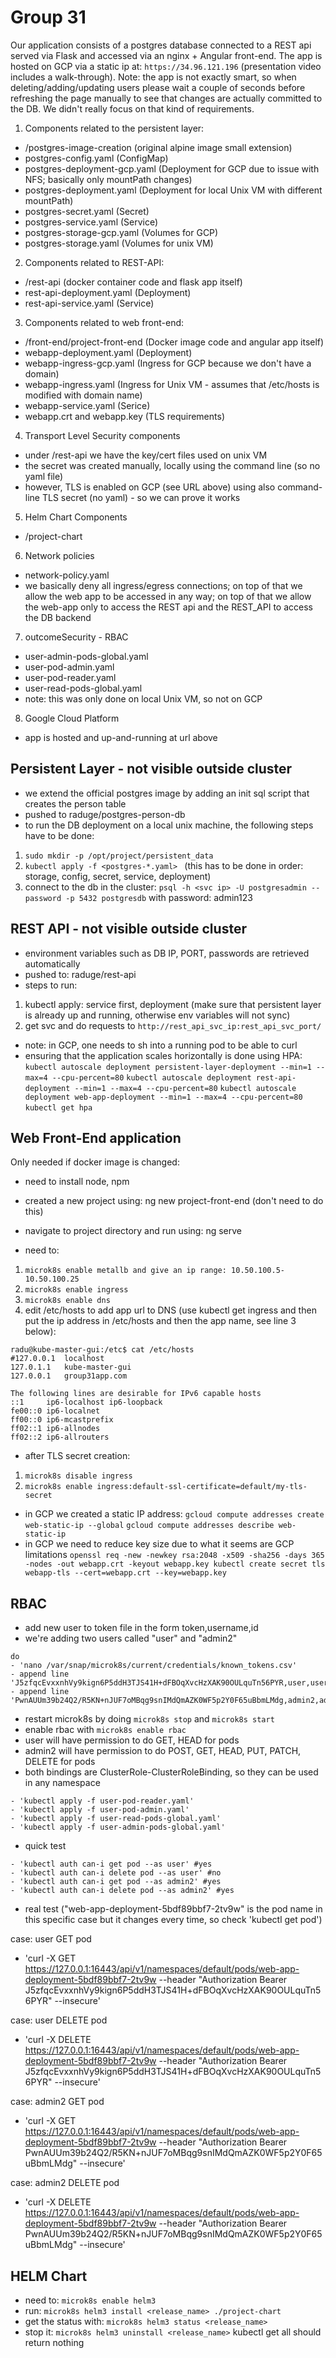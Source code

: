 # Group 31

Our application consists of a postgres database connected to a REST api served via Flask and accessed via an nginx + Angular front-end.
The app is hosted on GCP via a static ip at: `https://34.96.121.196` (presentation video includes a walk-through).
Note: the app is not exactly smart, so when deleting/adding/updating users please wait a couple of seconds before refreshing the page manually to see that changes are actually committed to the DB. We didn't really focus on that kind of requirements.

1. Components related to the persistent layer:
- /postgres-image-creation (original alpine image small extension)
- postgres-config.yaml (ConfigMap)
- postgres-deployment-gcp.yaml (Deployment for GCP due to issue with NFS; basically only mountPath changes)
- postgres-deployment.yaml (Deployment for local Unix VM with different mountPath)
- postgres-secret.yaml (Secret)
- postgres-service.yaml (Service)
- postgres-storage-gcp.yaml (Volumes for GCP)
- postgres-storage.yaml (Volumes for unix VM)
2. Components related to REST-API:
- /rest-api (docker container code and flask app itself)
- rest-api-deployment.yaml (Deployment)
- rest-api-service.yaml (Service)
3. Components related to web front-end:
- /front-end/project-front-end (Docker image code and angular app itself)
- webapp-deployment.yaml (Deployment)
- webapp-ingress-gcp.yaml (Ingress for GCP because we don't have a domain)
- webapp-ingress.yaml (Ingress for Unix VM - assumes that /etc/hosts is modified with domain name)
- webapp-service.yaml (Serice)
- webapp.crt and webapp.key (TLS requirements)
4. Transport Level Security components
- under /rest-api we have the key/cert files used on unix VM
- the secret was created manually, locally using the command line (so no yaml file)
- however, TLS is enabled on GCP (see URL above) using also command-line TLS secret (no yaml) - so we can prove it works
5. Helm Chart Components
- /project-chart
6. Network policies
- network-policy.yaml
- we basically deny all ingress/egress connections; on top of that we allow the web app to be accessed in any way; on top of that we allow the web-app only to access the REST api and the REST_API to access the DB backend
7. outcomeSecurity - RBAC
- user-admin-pods-global.yaml
- user-pod-admin.yaml
- user-pod-reader.yaml
- user-read-pods-global.yaml
- note: this was only done on local Unix VM, so not on GCP
8. Google Cloud Platform
- app is hosted and up-and-running at url above


## Persistent Layer - not visible outside cluster

- we extend the official postgres image by adding an init sql script that creates the person table
- pushed to raduge/postgres-person-db
- to run the DB deployment on a local unix machine, the following steps have to be done:
1. ` sudo mkdir -p /opt/project/persistent_data `
2. `kubectl apply -f <postgres-*.yaml> ` (this has to be done in order: storage, config, secret, service, deployment)
3. connect to the db in the cluster:
`psql -h <svc ip> -U postgresadmin --password -p 5432 postgresdb`
with password: admin123

## REST API - not visible outside cluster

- environment variables such as DB IP, PORT, passwords are retrieved automatically
- pushed to: raduge/rest-api
- steps to run:
1. kubectl apply: service first, deployment (make sure that persistent layer is already up and running, otherwise env variables will not sync)
2. get svc and do requests to `http://rest_api_svc_ip:rest_api_svc_port/`
- note: in GCP, one needs to sh into a running pod to be able to curl 
- ensuring that the application scales horizontally is done using HPA:
`kubectl autoscale deployment persistent-layer-deployment --min=1 --max=4 --cpu-percent=80`
`kubectl autoscale deployment rest-api-deployment --min=1 --max=4 --cpu-percent=80`
`kubectl autoscale deployment web-app-deployment --min=1 --max=4 --cpu-percent=80`
`kubectl get hpa`

## Web Front-End application

Only needed if docker image is changed:
- need to install node, npm
- created a new project using: ng new project-front-end (don't need to do this)
- navigate to project directory and run using: ng serve

- need to:
1. `microk8s enable metallb and give an ip range: 10.50.100.5-10.50.100.25`
2. `microk8s enable ingress`
3. `microk8s enable dns`
4. edit /etc/hosts to add app url to DNS (use kubectl get ingress and then put the ip address in /etc/hosts and then the app name, see line 3 below):

```
radu@kube-master-gui:/etc$ cat /etc/hosts
#127.0.0.1	localhost
127.0.1.1	kube-master-gui
127.0.0.1	group31app.com

The following lines are desirable for IPv6 capable hosts
::1     ip6-localhost ip6-loopback
fe00::0 ip6-localnet
ff00::0 ip6-mcastprefix
ff02::1 ip6-allnodes
ff02::2 ip6-allrouters
```

- after TLS secret creation:
1. `microk8s disable ingress`
2. `microk8s enable ingress:default-ssl-certificate=default/my-tls-secret`

- in GCP we created a static IP address:
`gcloud compute addresses create web-static-ip --global`
`gcloud compute addresses describe web-static-ip`
- in GCP we need to reduce key size due to what it seems are GCP limitations `openssl req -new -newkey rsa:2048 -x509 -sha256 -days 365 -nodes -out webapp.crt -keyout webapp.key kubectl create secret tls webapp-tls --cert=webapp.crt --key=webapp.key`

## RBAC

- add new user to token file in the form token,username,id 
- we're adding two users called "user" and "admin2"
```
do 
- 'nano /var/snap/microk8s/current/credentials/known_tokens.csv'
- append line 'J5zfqcEvxxnhVy9kign6P5ddH3TJS41H+dFBOqXvcHzXAK90OULquTn56PYR,user,userid'
- append line 'PwnAUUm39b24Q2/R5KN+nJUF7oMBqg9snIMdQmAZK0WF5p2Y0F65uBbmLMdg,admin2,admin2'
```
- restart microk8s by doing `microk8s stop` and `microk8s start`
- enable rbac with `microk8s enable rbac`
- user will have permission to do GET, HEAD for pods
- admin2 will have permission to do POST, GET, HEAD, PUT, PATCH, DELETE for pods
- both bindings are ClusterRole-ClusterRoleBinding, so they can be used in any namespace
```
- 'kubectl apply -f user-pod-reader.yaml'
- 'kubectl apply -f user-pod-admin.yaml'
- 'kubectl apply -f user-read-pods-global.yaml'
- 'kubectl apply -f user-admin-pods-global.yaml'
```
- quick test
 ```   
- 'kubectl auth can-i get pod --as user' #yes    
- 'kubectl auth can-i delete pod --as user' #no    
- 'kubectl auth can-i get pod --as admin2' #yes    
- 'kubectl auth can-i delete pod --as admin2' #yes
```

- real test ("web-app-deployment-5bdf89bbf7-2tv9w" is the pod name in this specific case but it changes every time, so check 'kubectl get pod')

case: user GET pod
- 'curl -X GET https://127.0.0.1:16443/api/v1/namespaces/default/pods/web-app-deployment-5bdf89bbf7-2tv9w --header "Authorization Bearer J5zfqcEvxxnhVy9kign6P5ddH3TJS41H+dFBOqXvcHzXAK90OULquTn56PYR" --insecure'

case: user DELETE pod
- 'curl -X DELETE https://127.0.0.1:16443/api/v1/namespaces/default/pods/web-app-deployment-5bdf89bbf7-2tv9w --header "Authorization Bearer J5zfqcEvxxnhVy9kign6P5ddH3TJS41H+dFBOqXvcHzXAK90OULquTn56PYR" --insecure'

case: admin2 GET pod
- 'curl -X GET https://127.0.0.1:16443/api/v1/namespaces/default/pods/web-app-deployment-5bdf89bbf7-2tv9w --header "Authorization Bearer PwnAUUm39b24Q2/R5KN+nJUF7oMBqg9snIMdQmAZK0WF5p2Y0F65uBbmLMdg" --insecure'

case: admin2 DELETE pod
- 'curl -X DELETE https://127.0.0.1:16443/api/v1/namespaces/default/pods/web-app-deployment-5bdf89bbf7-2tv9w --header "Authorization Bearer PwnAUUm39b24Q2/R5KN+nJUF7oMBqg9snIMdQmAZK0WF5p2Y0F65uBbmLMdg" --insecure'

## HELM Chart

- need to: `microk8s enable helm3`
- run: `microk8s helm3 install <release_name> ./project-chart`
- get the status with: `microk8s helm3 status <release_name>`
- stop it: `microk8s helm3 uninstall <release_name>`
kubectl get all should return nothing